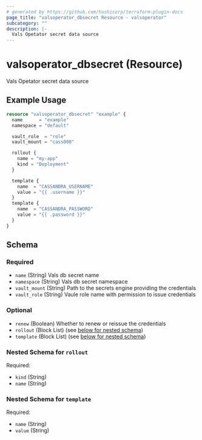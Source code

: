 ```yaml
---
# generated by https://github.com/hashicorp/terraform-plugin-docs
page_title: "valsoperator_dbsecret Resource - valsoperator"
subcategory: ""
description: |-
  Vals Opetator secret data source
---
```


# valsoperator_dbsecret (Resource)

Vals Opetator secret data source

## Example Usage

```terraform
resource "valsoperator_dbsecret" "example" {
  name      = "example"
  namespace = "default"

  vault_role  = "role"
  vault_mount = "cass000"

  rollout {
    name = "my-app"
    kind = "Deployment"
  }

  template {
    name  = "CASSANDRA_USERNAME"
    value = "{{ .username }}"
  }
  template {
    name  = "CASSANDRA_PASSWORD"
    value = "{{ .password }}"
  }
}
```

<!-- schema generated by tfplugindocs -->
## Schema

### Required

- `name` (String) Vals db secret name
- `namespace` (String) Vals db secret namespace
- `vault_mount` (String) Path to the secrets engine providing the credentials
- `vault_role` (String) Vaule role name with permission to issue credentials

### Optional

- `renew` (Boolean) Whether to renew or reissue the credentials
- `rollout` (Block List) (see [below for nested schema](#nestedblock--rollout))
- `template` (Block List) (see [below for nested schema](#nestedblock--template))

<a id="nestedblock--rollout"></a>
### Nested Schema for `rollout`

Required:

- `kind` (String)
- `name` (String)


<a id="nestedblock--template"></a>
### Nested Schema for `template`

Required:

- `name` (String)
- `value` (String)
